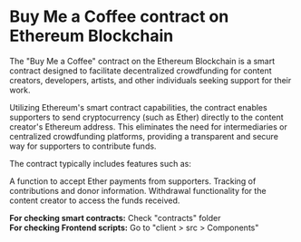 # Buy Me a Coffee contract on Ethereum Blockchain

The "Buy Me a Coffee" contract on the Ethereum Blockchain is a smart contract designed to facilitate decentralized crowdfunding for content creators, developers, artists, and other individuals seeking support for their work.

Utilizing Ethereum's smart contract capabilities, the contract enables supporters to send cryptocurrency (such as Ether) directly to the content creator's Ethereum address. This eliminates the need for intermediaries or centralized crowdfunding platforms, providing a transparent and secure way for supporters to contribute funds.

The contract typically includes features such as:

A function to accept Ether payments from supporters.
Tracking of contributions and donor information.
Withdrawal functionality for the content creator to access the funds received.

<b>For checking smart contracts:</b> Check "contracts" folder <br>
<b>For checking Frontend scripts:</b> Go to "client > src > Components"

